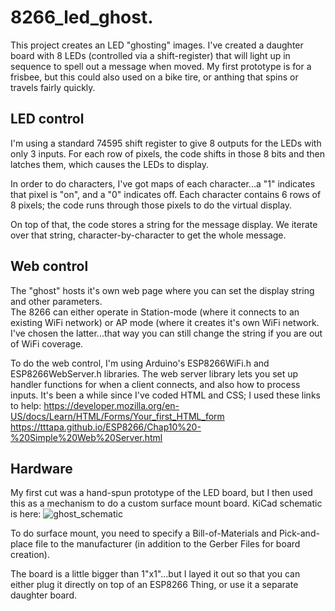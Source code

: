 # 8266_led_ghost. 
This project creates an LED "ghosting" images.  I've created a daughter board with 8 LEDs (controlled via a shift-register)
that will light up in sequence to spell out a message when moved.  My first prototype is for a frisbee, but this could also 
used on a bike tire, or anthing that spins or travels fairly quickly.

## LED control
I'm using a standard 74595 shift register to give 8 outputs for the LEDs with only 3 inputs.  For each row of pixels, the code
shifts in those 8 bits and then latches them, which causes the LEDs to display.  

In order to do characters, I've got maps of each character...a "1" indicates that pixel is "on", and a "0" indicates off.
Each character contains 6 rows of 8 pixels; the code runs through those pixels to do the virtual display.

On top of that, the code stores a string for the message display.  We iterate over that string, character-by-character to
get the whole message.  

## Web control
The "ghost" hosts it's own web page where you can set the display string and other parameters.  
The 8266 can either operate in Station-mode (where it connects to an existing WiFi network) or AP mode (where it creates it's
own WiFi network.  I've chosen the latter...that way you can still change the string if you are out of WiFi coverage.

To do the web control, I'm using Arduino's ESP8266WiFi.h and ESP8266WebServer.h libraries.  The web server library lets you set 
up handler functions for when a client connects, and also how to process inputs.  It's been a while since I've coded HTML and CSS; 
I used these links to help:
https://developer.mozilla.org/en-US/docs/Learn/HTML/Forms/Your_first_HTML_form
https://tttapa.github.io/ESP8266/Chap10%20-%20Simple%20Web%20Server.html

## Hardware
My first cut was a hand-spun prototype of the LED board, but I then used this as a mechanism to do a custom surface mount board.  KiCad schematic is here:
![ghost_schematic](https://user-images.githubusercontent.com/43499190/70913332-0de6a000-1fd3-11ea-8644-90bc8d24a37a.jpg)

To do surface mount, you need to specify a Bill-of-Materials and Pick-and-place file to the manufacturer (in addition to the Gerber Files for board creation).  

The board is a little bigger than 1"x1"...but I layed it out so that you can either plug it directly on top of an ESP8266 Thing, or use it a separate daughter board.
